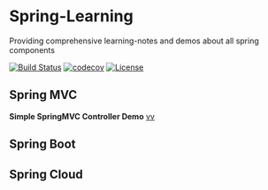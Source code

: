 # Spring-Learning
Providing comprehensive learning-notes and demos about all spring components

[![Build Status](https://travis-ci.org/shuaijunlan/Spring-Learning.svg?branch=master)](https://travis-ci.org/shuaijunlan/Spring-Learning)
[![codecov](https://codecov.io/gh/shuaijunlan/Spring-Learning/branch/master/graph/badge.svg)](https://codecov.io/gh/shuaijunlan/Spring-Learning)
[![License](https://img.shields.io/badge/license-Apache%202-4EB1BA.svg)](https://www.apache.org/licenses/LICENSE-2.0.html)
## Spring MVC
**Simple SpringMVC Controller Demo**  [vv](tt.md)
## Spring Boot
## Spring Cloud
